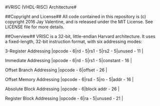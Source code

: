#VRISC (VHDL-RISC) Architecture#

##Copyright and License##
All code contained in this repository is (c) copyright 2016 Jay Valentine, and is released under the MIT License.
See LICENSE file for more details.

##Overview##
VRISC is a 32-bit, little-endian Harvard architecture.
It uses a fixed-length, 32-bit instruction format, with six addressing modes:

3-Register Addressing
|opcode - 6|rd - 5|rs1 - 5|rs2 - 5|unused - 11	|

Immediate Addressing
|opcode - 6|rd - 5|rs1 - 5|constant - 16	|

Offset Branch Addressing
|opcode - 6|offset - 26				|

Offset Memory Addressing
|opcode - 6|rsd - 5|ro - 5|addr - 16		|

Absolute Block Addressing
|opcode - 6|block addr - 26			|

Register Block Addressing
|opcode - 6|ra - 5|unused - 21			|